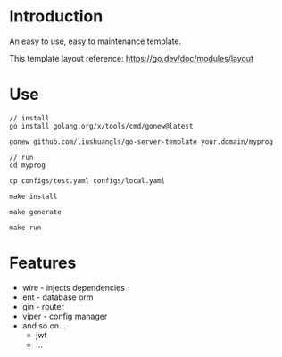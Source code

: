 # Introduction

An easy to use, easy to maintenance template.

This template layout reference: https://go.dev/doc/modules/layout

# Use

```
// install
go install golang.org/x/tools/cmd/gonew@latest

gonew github.com/liushuangls/go-server-template your.domain/myprog

// run
cd myprog

cp configs/test.yaml configs/local.yaml

make install

make generate

make run
```

# Features

- wire - injects dependencies
- ent - database orm
- gin - router
- viper - config manager
- and so on...
    - jwt
    - ...

